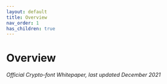 ```yaml
---
layout: default
title: Overview
nav_order: 1
has_children: true
---
```


# Overview

*Official Crypto-font Whitepaper, last updated December 2021*
